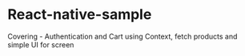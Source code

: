 # React-native-sample
Covering - Authentication and Cart using Context, fetch products and simple UI for screen
